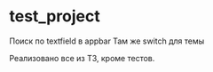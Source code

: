 # test_project

Поиск по textfield в appbar
Там же switch для темы

Реализовано все из ТЗ, кроме тестов. 
